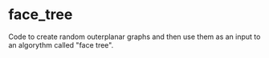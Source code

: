 # face_tree
Code to create random outerplanar graphs and then use them as an input to an algorythm called "face tree".
